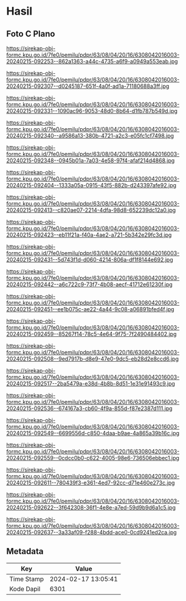 # Hasil

## Foto C Plano

https://sirekap-obj-formc.kpu.go.id/7fe0/pemilu/pdpr/63/08/04/20/16/6308042016003-20240215-092253--862a1363-a44c-4735-a6f9-a0949a553eab.jpg

https://sirekap-obj-formc.kpu.go.id/7fe0/pemilu/pdpr/63/08/04/20/16/6308042016003-20240215-092307--d0245187-651f-4a0f-ad1a-71180688a3ff.jpg

https://sirekap-obj-formc.kpu.go.id/7fe0/pemilu/pdpr/63/08/04/20/16/6308042016003-20240215-092331--1090ac96-9053-48d0-8b64-d1fb787b549d.jpg

https://sirekap-obj-formc.kpu.go.id/7fe0/pemilu/pdpr/63/08/04/20/16/6308042016003-20240215-092340--a9586a13-380b-4721-a2c3-e05fc1cf7498.jpg

https://sirekap-obj-formc.kpu.go.id/7fe0/pemilu/pdpr/63/08/04/20/16/6308042016003-20240215-092348--0945b01a-7a03-4e58-97f4-afaf214d4868.jpg

https://sirekap-obj-formc.kpu.go.id/7fe0/pemilu/pdpr/63/08/04/20/16/6308042016003-20240215-092404--1333a05a-0915-43f5-882b-d243397afe92.jpg

https://sirekap-obj-formc.kpu.go.id/7fe0/pemilu/pdpr/63/08/04/20/16/6308042016003-20240215-092413--c820ae07-2214-4dfa-98d8-652239dc12a0.jpg

https://sirekap-obj-formc.kpu.go.id/7fe0/pemilu/pdpr/63/08/04/20/16/6308042016003-20240215-092423--eb11f21a-f40a-4ae2-a721-5b342e29fc3d.jpg

https://sirekap-obj-formc.kpu.go.id/7fe0/pemilu/pdpr/63/08/04/20/16/6308042016003-20240215-092431--5d743f1d-d060-4214-806a-df1f8144e692.jpg

https://sirekap-obj-formc.kpu.go.id/7fe0/pemilu/pdpr/63/08/04/20/16/6308042016003-20240215-092442--a6c722c9-73f7-4b08-aecf-41712e61230f.jpg

https://sirekap-obj-formc.kpu.go.id/7fe0/pemilu/pdpr/63/08/04/20/16/6308042016003-20240215-092451--ee1b075c-ae22-4a44-9c08-a06891bfed4f.jpg

https://sirekap-obj-formc.kpu.go.id/7fe0/pemilu/pdpr/63/08/04/20/16/6308042016003-20240215-092459--85267f14-78c5-4e64-9f75-7f2490484402.jpg

https://sirekap-obj-formc.kpu.go.id/7fe0/pemilu/pdpr/63/08/04/20/16/6308042016003-20240215-092508--9ed7917b-d8e9-47e0-9dc5-eb28d2e8ccd6.jpg

https://sirekap-obj-formc.kpu.go.id/7fe0/pemilu/pdpr/63/08/04/20/16/6308042016003-20240215-092517--2ba5479a-e38d-4b8b-8d51-1e31e91493c9.jpg

https://sirekap-obj-formc.kpu.go.id/7fe0/pemilu/pdpr/63/08/04/20/16/6308042016003-20240215-092536--674167a3-cb60-4f9a-855d-f87e2387d111.jpg

https://sirekap-obj-formc.kpu.go.id/7fe0/pemilu/pdpr/63/08/04/20/16/6308042016003-20240215-092549--6699556d-c850-4daa-b9ae-4a865a39b16c.jpg

https://sirekap-obj-formc.kpu.go.id/7fe0/pemilu/pdpr/63/08/04/20/16/6308042016003-20240215-092559--0cdcc0b0-c622-4005-98e6-736506ebbec1.jpg

https://sirekap-obj-formc.kpu.go.id/7fe0/pemilu/pdpr/63/08/04/20/16/6308042016003-20240215-092611--780439f3-e361-4ed7-92cc-d71e460e273c.jpg

https://sirekap-obj-formc.kpu.go.id/7fe0/pemilu/pdpr/63/08/04/20/16/6308042016003-20240215-092622--3f642308-36f1-4e8e-a7ed-59d9b9d6a1c5.jpg

https://sirekap-obj-formc.kpu.go.id/7fe0/pemilu/pdpr/63/08/04/20/16/6308042016003-20240215-092637--3a33af09-f288-4bdd-ace0-0cd9241ed2ca.jpg


## Metadata

| Key        | Value               |
| ---------- | ------------------- |
| Time Stamp | 2024-02-17 13:05:41 |
| Kode Dapil | 6301                |



